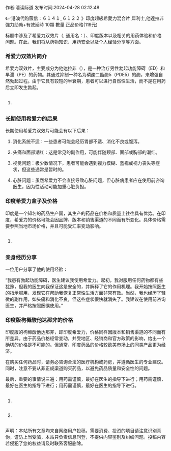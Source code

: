 <p>作者:潘读际道 发布时间:2024-04-28 02:12:48</p>
<p>《✅港澳代购薇信：６１４１_６１２２ 》印度超級希愛力混合片 犀利士,他達拉非 強力助勃+有效延時 10顆 數量 正品价格(119元) </p>
									<p></p><p>标题中涉及了希爱力双效片（, 通用名：）、印度版本以及相关的用药体验和价格问题。在此，我们将从药物知识、用药安全以及个人经验分享等方面。</p><h3 style>希爱力双效片简介</h3><p>希爱力双效片，主要成分为他达拉非（），是一种治疗男性勃起功能障碍（ED）和早泄（PE）的药物。其通过抑制一种名为磷酸二酯酶5（PDE5）的酶，来增强自然勃起过程。由于它具有较短的半衰期，患者可以进行自然性生活，而不是在用药后立即发生勃起。</p><ol class style><li><h2 style></h2></li></ol><h3 style>长期使用希爱力的后果</h3><p>长期使用希爱力双效片可能会有以下后果：</p><ol style class><li><p>消化系统不适：一些患者可能会经历胃部不适、消化不良或腹泻。</p></li><li><p>头痛和面部潮红：这是常见的副作用，可能伴随颈部、面部或胸部的潮红。</p></li><li><p>视觉问题：极少数情况下，患者可能会遇到视力模糊、蓝视或视力丧失等症状，但这些通常是暂时的。</p></li><li><p>心脏问题：虽然希爱力不会直接导致心脏问题，但心脏病患者应在使用前咨询医生，因为性活动可能加重心脏负担。</p></li></ol><h3 style>印度希爱力盒子及价格</h3><p>印度是一个知名的药品生产国，其生产的药品在价格和质量上往往具有优势。在印度，希爱力的价格可能会因品牌、版本和销售渠道的不同而有所变化。具体价格需要参照当地市场价格，并且可能受汇率变动影响。</p><ol class style><li><h2 style></h2></li></ol><h3 style>亲身经历分享</h3><p>一位用户分享了他的使用经验：</p><p>“我患有勃起功能障碍，医生建议我使用希爱力。起初，我对服用任何药物都有些犹豫，但我的医生向我保证这是安全的，并解释了它的作用机理。我开始按照医生的指示服用，发现它在帮助我恢复正常性生活方面非常有效。当然，我也经历了轻微的副作用，如头痛和消化不良，但这些症状很快就消失了。我建议在使用前咨询医生，并严格按照医嘱使用。”</p><h3 style>印度版枸橼酸他达那非的价格</h3><p>印度版的枸橼酸他达那非，即印度希爱力，价格同样因版本和销售渠道的不同而有所差异。由于药品价格经常变动，并受地区、经销商和官方政策的影响，给出一个确切的价格是不可能的。但通常，印度药品的价格较欧美市场上的同类产品更为经济。</p><p>在购买任何药品时，请务必咨询合法的医疗机构或药房，并遵循医生的专业建议。同时，注意不要从非正规渠道购买药品，以避免药品质量和安全性的问题。</p><p>最后，重要的事情说三遍：用药需谨慎，最好在医生的指导下进行；用药需谨慎，最好在医生的指导下进行；用药需谨慎，最好在医生的指导下进行。</p><ol class style><li><h2 style></h2></li><li><h2 style></h2></li></ol>				声明：本站所有文章均来自网络用户投稿，需要消费、投资的项目请注意识别真伪，谨防上当受骗，本站只负责信息刊登，不提供内容鉴别及纠纷问题。投稿内容若侵犯了您的权益请及时联系客服删除。				
